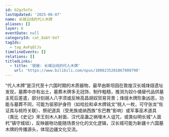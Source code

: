 ```yaml
---
id: b2gz5ofo
lastUpdated: '2025-06-07'
name: 长城沿线的代人木牌
aliases: []
layer: 6
eventDate: null
categoryId: cat_8abY-bU7
tagIds:
  - tag_AaFqQlJs
timelineEvents: []
relations: []
titledLinks:
  - title: '链接: 长城沿线的代人木牌'
    url: 'https://www.bilibili.com/opus/1008235201867808790'
---
```

“代人木牌”是汉代至十六国时期的木质器物，最早由斯坦因在敦煌汉长城烽燧遗址发现，墓葬中亦有出土，墓葬木牌多无冠饰、制作粗糙，推测为奴仆俑替代品供墓主死后差遣，部分刻胡人八字须或反映高昌胡奴贸易背景；烽燧木牌形象凶恶，功能与墓葬不同，可能为驱邪护身符（如哈拉和卓木牌铭文“桃人一枚，可守张龙”佐证其与桃符关联）、祭祀道具（受羌族或纳西族“东巴教”影响）或军事巫术道具（类比《史记》宋王刻木人射面、汉代巫蛊之祸埋木人诅咒，或类似明长城“人面杙”镇守城垣），反映器物功能随场景分化的文化逻辑，汉长城可能为新疆十六国墓木牌的传播源头，体现边疆文化交流。
